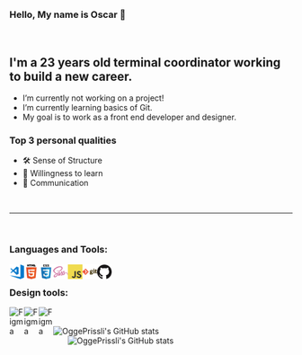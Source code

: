 <br/>
<br/>

### Hello, My name is Oscar :punch:

<br>

## I'm a 23 years old terminal coordinator working to build a new career.

- I’m currently not working on a project!
- I’m currently learning basics of Git.
- My goal is to work as a front end developer and designer.

### Top 3 personal qualities

- :hammer_and_wrench: Sense of Structure
- :brain: Willingness to learn
- :speech_balloon: Communication

<br />

---

<br />

### Languages and Tools:

<img align="left" alt="Visual Studio Code" width="26px" src="https://raw.githubusercontent.com/github/explore/80688e429a7d4ef2fca1e82350fe8e3517d3494d/topics/visual-studio-code/visual-studio-code.png" />
<img align="left" alt="HTML5" width="26px" src="https://raw.githubusercontent.com/github/explore/80688e429a7d4ef2fca1e82350fe8e3517d3494d/topics/html/html.png" />
<img align="left" alt="css3" width="26px" src="https://raw.githubusercontent.com/github/explore/80688e429a7d4ef2fca1e82350fe8e3517d3494d/topics/css/css.png" />
<img align="left" alt="Sass" width="26px" src="https://raw.githubusercontent.com/github/explore/80688e429a7d4ef2fca1e82350fe8e3517d3494d/topics/sass/sass.png" />
<img align="left" alt="javascript" width="26px" src="https://raw.githubusercontent.com/github/explore/80688e429a7d4ef2fca1e82350fe8e3517d3494d/topics/javascript/javascript.png" />
<img align="left" alt="Git" width="26px" src="https://raw.githubusercontent.com/github/explore/80688e429a7d4ef2fca1e82350fe8e3517d3494d/topics/git/git.png" />
<img align="left" alt="GitHub" width="26px" src="https://raw.githubusercontent.com/github/explore/78df643247d429f6cc873026c0622819ad797942/topics/github/github.png" />

<br />

### Design tools:

<img align="left" alt="Figma" width="26px" src="https://d2eip9sf3oo6c2.cloudfront.net/tags/images/000/001/237/landscape/figma-1-logo.png" />
<img align="left" alt="Figma" width="26px" src="https://ga1.imgix.net/logo/o/9670-1580939092-5244439?auto=format&q=50&fit=fill" />
<img align="left" alt="Figma" width="26px" src="https://cdn.iconscout.com/icon/free/png-512/inkscape-569205.png" />

<br />
<br />

<img style="width: 400px;" align="left" alt="OggePrissli's GitHub stats" src="https://github-readme-stats.vercel.app/api/top-langs/?username=OggePrissli" />
<img style="width: 400px;" align="right" alt="OggePrissli's GitHub stats" src="https://github-readme-stats.vercel.app/api?username=OggePrissli&show_icons=true&hide_border=true&count_private=true" />
